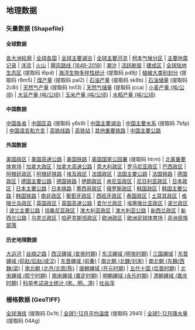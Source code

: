 ## 地理数据
### 矢量数据 (Shapefile)
#### 全球数据
[各大洲轮廓](https://github.com/yeshancqcq/geographic_data/blob/main/world/WorldContinents.zip) |
[全球各国](https://github.com/yeshancqcq/geographic_data/blob/main/world/WorldCountries.zip) |
[全球主要湖泊](https://github.com/yeshancqcq/geographic_data/blob/main/world/WorldMajorLakes.zip) |
[全球主要河流](https://github.com/yeshancqcq/geographic_data/blob/main/world/WorldRivers.zip) |
[柯本气候分区](https://github.com/yeshancqcq/geographic_data/blob/main/world/KoppenClimates.zip) |
[主要地震记录](https://github.com/yeshancqcq/geographic_data/blob/main/world/WorldEarthquake.zip) |
[洋流](https://github.com/yeshancqcq/geographic_data/blob/main/world/ocean_currents.zip) |
[火山](https://github.com/yeshancqcq/geographic_data/blob/main/world/volcano.zip) |
[飓风路线 (1848-2018)](https://github.com/yeshancqcq/geographic_data/blob/main/world/hurricane.zip) |
[潮汐](https://github.com/yeshancqcq/geographic_data/blob/main/world/Global_Tidal_Range_Classification.zip) |
[活跃断层](https://github.com/yeshancqcq/geographic_data/blob/main/world/FaultsWorld.zip) |
[建成区](https://github.com/yeshancqcq/geographic_data/blob/main/world/UrbanWorld.zip) |
[全球陆地生态区](https://pan.baidu.com/s/1dbPnosuEmV-atnoN67Ln6w) (提取码 i6pd) |
[海洋生物多样性统计](https://pan.baidu.com/s/1ge53LyaVY92VTVCFiUieag) (提取码 pd9j) |
[植被大类别划分](https://pan.baidu.com/s/1_8EgX0vbi5-8RT_Psfxh5w) (提取码 r8m5) |
[煤产量](https://pan.baidu.com/s/1FcXVyuyleTiwvMGvwdRpZg) (提取码 pal2) |
[石油产量](https://pan.baidu.com/s/1uvoyB0iDmF8MawCVatwQ6A) (提取码 sk8b) |
[石油储量](https://pan.baidu.com/s/1PiMJ57ZzCIjC3EHxNwfXfQ) (提取码 2c8i) |
[天然气产量](https://pan.baidu.com/s/14x6GX8J1QkjnufxcXw1H7Q) (提取码 hn13) |
[天然气储量](https://pan.baidu.com/s/1pMakByoPnaxnDHZMp4cd6w) (提取码 jcca) |
[小麦产量 (吨/公顷)](https://github.com/yeshancqcq/geographic_data/blob/main/world/Wheat_Yield.zip) |
[大豆产量 (吨/公顷)](https://github.com/yeshancqcq/geographic_data/blob/main/world/Soybean_Yield.zip) |
[玉米产量 (吨/公顷)](https://github.com/yeshancqcq/geographic_data/blob/main/world/Corn_Yield.zip) |
[水稻产量 (吨/公顷)](https://github.com/yeshancqcq/geographic_data/blob/main/world/Rice_Yield.zip)

#### 中国数据
[中国各省](https://github.com/yeshancqcq/geographic_data/blob/main/china/ChinaProvinces.zip) |
[中国区县](https://pan.baidu.com/s/15t7t6nLj-ntjwfOeZzfW4w) (提取码 y6s9) |
[中国主要湖泊](https://github.com/yeshancqcq/geographic_data/blob/main/china/ChinaMajorLakes.zip) |
[中国主要水系](https://pan.baidu.com/s/18meL3jVJM2pIASRgKK4fbA) (提取码 7bfp) |
[中国语言和方言](https://github.com/yeshancqcq/geographic_data/blob/main/china/ChinaLanguage.zip) |
[高铁线路](https://github.com/yeshancqcq/geographic_data/blob/main/china/HighSpeedRail.zip) |
[高铁站](https://github.com/yeshancqcq/geographic_data/blob/main/china/HighSpeedRailStation.zip) |
[其他重要铁路](https://github.com/yeshancqcq/geographic_data/blob/main/china/CHN_rails.zip) |
[中国主要公路](https://github.com/yeshancqcq/geographic_data/blob/main/china/ChinaRoads.zip)


#### 外国数据
[美国政区](https://github.com/yeshancqcq/geographic_data/blob/main/bycountry/USA.zip) |
[美国高速公路](https://github.com/yeshancqcq/geographic_data/blob/main/bycountry/USHighway.zip) |
[美国铁路](https://github.com/yeshancqcq/geographic_data/blob/main/bycountry/USA_rails.zip) |
[美国国家公园署](https://pan.baidu.com/s/14v5ekUn0Mn7wQrGhc62Pag) (提取码 htrm) |
[北美重要体育场](https://github.com/yeshancqcq/geographic_data/blob/main/bycountry/SportsVenues.zip) |
[加拿大政区](https://github.com/yeshancqcq/geographic_data/blob/main/bycountry/Canada.zip) |
[加拿大高速公路](https://github.com/yeshancqcq/geographic_data/blob/main/bycountry/CanadaHighway.zip) |
[意大利政区](https://github.com/yeshancqcq/geographic_data/blob/main/bycountry/Italy.zip) |
[罗马尼亚政区](https://github.com/yeshancqcq/geographic_data/blob/main/bycountry/Romania.zip) |
[巴西政区](https://github.com/yeshancqcq/geographic_data/blob/main/bycountry/Brazil.zip) |
[阿根廷政区](https://github.com/yeshancqcq/geographic_data/blob/main/bycountry/Argentia.zip) |
[阿根廷铁路](https://github.com/yeshancqcq/geographic_data/blob/main/bycountry/ARG_rails.zip) |
[埃及政区](https://github.com/yeshancqcq/geographic_data/blob/main/bycountry/Egypt.zip) |
[法国政区](https://github.com/yeshancqcq/geographic_data/blob/main/bycountry/France.zip) |
[法国主要公路](https://github.com/yeshancqcq/geographic_data/blob/main/bycountry/FranceRds.zip) |
[法国铁路](https://github.com/yeshancqcq/geographic_data/blob/main/bycountry/FRA_rails.zip) |
[德国政区](https://github.com/yeshancqcq/geographic_data/blob/main/bycountry/Germany.zip) |
[德国主要公路](https://github.com/yeshancqcq/geographic_data/blob/main/bycountry/GermanyRds.zip) |
[德国铁路](https://github.com/yeshancqcq/geographic_data/blob/main/bycountry/germany_railways.zip) |
[伊朗政区](https://github.com/yeshancqcq/geographic_data/blob/main/bycountry/Iran.zip) |
[肯尼亚政区](https://github.com/yeshancqcq/geographic_data/blob/main/bycountry/Kenya.zip) |
[尼日利亚政区](https://github.com/yeshancqcq/geographic_data/blob/main/bycountry/Nigeria.zip) |
[日本政区](https://github.com/yeshancqcq/geographic_data/blob/main/bycountry/Japan.zip) |
[日本主要公路](https://github.com/yeshancqcq/geographic_data/blob/main/bycountry/JapanRoad.zip) |
[日本铁路](https://github.com/yeshancqcq/geographic_data/blob/main/bycountry/JapanRail.zip) |
[墨西哥政区](https://github.com/yeshancqcq/geographic_data/blob/main/bycountry/Mexico.zip) |
[俄罗斯政区](https://github.com/yeshancqcq/geographic_data/blob/main/bycountry/Russia.zip) |
[韩国政区](https://github.com/yeshancqcq/geographic_data/blob/main/bycountry/SouthKorea.zip) |
[韩国主要公路](https://github.com/yeshancqcq/geographic_data/blob/main/bycountry/KOR_rds.zip) |
[韩国铁路](https://github.com/yeshancqcq/geographic_data/blob/main/bycountry/KOR_rails.zip) |
[南非政区](https://github.com/yeshancqcq/geographic_data/blob/main/bycountry/SouthAfrica.zip) |
[葡萄牙政区](https://github.com/yeshancqcq/geographic_data/blob/main/bycountry/Portugal.zip) |
[西班牙政区](https://github.com/yeshancqcq/geographic_data/blob/main/bycountry/Spain.zip) |
[泰国政区](https://github.com/yeshancqcq/geographic_data/blob/main/bycountry/Thailand.zip) |
[土耳其政区](https://github.com/yeshancqcq/geographic_data/blob/main/bycountry/Turkey.zip) |
[格陵兰岛政区](https://github.com/yeshancqcq/geographic_data/blob/main/bycountry/Greenland.zip) |
[英国政区](https://github.com/yeshancqcq/geographic_data/blob/main/bycountry/UK.zip) |
[英国高速公路](https://github.com/yeshancqcq/geographic_data/blob/main/bycountry/UKHighway.zip) |
[爱尔兰政区](https://github.com/yeshancqcq/geographic_data/blob/main/bycountry/Ireland.zip) |
[埃塞俄比亚政区](https://github.com/yeshancqcq/geographic_data/blob/main/bycountry/Ethiopia.zip) |
[波兰政区](https://github.com/yeshancqcq/geographic_data/blob/main/bycountry/Poland.zip) |
[波兰主要公路](https://github.com/yeshancqcq/geographic_data/blob/main/bycountry/PolandRds.zip) |
[坦桑尼亚政区](https://github.com/yeshancqcq/geographic_data/blob/main/bycountry/Tanzania.zip) |
[澳大利亚政区](https://github.com/yeshancqcq/geographic_data/blob/main/bycountry/Australia.zip) |
[澳大利亚公路](https://github.com/yeshancqcq/geographic_data/blob/main/bycountry/AustraliaRds.zip) |
[新西兰政区](https://github.com/yeshancqcq/geographic_data/blob/main/bycountry/NZ.zip) |
[新西兰公路](https://github.com/yeshancqcq/geographic_data/blob/main/bycountry/NZRds.zip) |
[乌克兰政区](https://github.com/yeshancqcq/geographic_data/blob/main/bycountry/Ukraine.zip) |
[哈萨克斯坦政区](https://github.com/yeshancqcq/geographic_data/blob/main/bycountry/Kazakhstan.zip) |
[欧洲政区](https://github.com/yeshancqcq/geographic_data/blob/main/bycountry/europe.zip) |
[欧洲足球体育场](https://github.com/yeshancqcq/geographic_data/blob/main/bycountry/SoccerStadiums.zip) |
[非洲民族部落](https://github.com/yeshancqcq/geographic_data/blob/main/bycountry/AfricaTribe.zip)

#### 历史地理数据
[大运河](https://github.com/yeshancqcq/geographic_data/blob/main/china/GrandCanal.zip) |
[丝绸之路](https://github.com/yeshancqcq/geographic_data/blob/main/china/SilkRoad.zip) |
[西汉疆域 (宣帝时期)](https://github.com/yeshancqcq/geographic_data/blob/main/china/HanDynasty.zip) |
[东汉疆域 (明帝时期)](https://github.com/yeshancqcq/geographic_data/blob/main/china/EasternHan.zip) |
[三国疆域](https://github.com/yeshancqcq/geographic_data/blob/main/china/ThreeKingdoms.zip) |
[东晋疆域 (前赵/后赵/成汉)](https://github.com/yeshancqcq/geographic_data/blob/main/china/EasternJin.zip) |
[东晋疆域 (前秦)](https://github.com/yeshancqcq/geographic_data/blob/main/china/EasternJinFormerQin.zip) |
[南北朝 (北魏/刘宋)](https://github.com/yeshancqcq/geographic_data/blob/main/china/WeiSong.zip) |
[南北朝 (东魏/西魏/梁)](https://github.com/yeshancqcq/geographic_data/blob/main/china/Liang.zip) |
[南北朝 (北齐/北周/陈)](https://github.com/yeshancqcq/geographic_data/blob/main/china/Chen.zip) |
[唐朝疆域 (开元时期)](https://github.com/yeshancqcq/geographic_data/blob/main/china/TangDynasty.zip) |
[五代十国 (后晋时期)](https://github.com/yeshancqcq/geographic_data/blob/main/china/FiveDynasties.zip) |
[北宋疆域 (熙宁时期)](https://github.com/yeshancqcq/geographic_data/blob/main/china/SongDynasty.zip) |
[南宋疆域 (嘉定时期)](https://github.com/yeshancqcq/geographic_data/blob/main/china/SouthernSong.zip) |
[明朝疆域 (永乐时期)](https://github.com/yeshancqcq/geographic_data/blob/main/china/MingDynasty.zip) |
[清朝疆域 (嘉庆时期)](https://github.com/yeshancqcq/geographic_data/blob/main/china/QingDynasty.zip) |
[科举考试进士统计 (宋、明、清)](https://github.com/yeshancqcq/geographic_data/blob/main/china/ImperialExam.zip) |
[吐谷浑](https://github.com/yeshancqcq/geographic_data/blob/main/china/Tuyuhun.zip)

### 栅格数据 (GeoTIFF)
[全球海拔](https://pan.baidu.com/s/1OvaZS4l5ksXZXvHxyrObOw) (提取码 Dx1t) |
[全球1-12月平均温度](https://pan.baidu.com/s/1uqGziI6Qo--u6aL3itl9lg) (提取码 2941) |
[全球1-12月降水量](https://pan.baidu.com/s/1ZwynLfHlRVwEOdt7vsMpsw) (提取码 04Ag)
